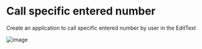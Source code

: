 #  Call specific entered number
 Create an application to call specific entered number by user in the  EditText


![image](https://user-images.githubusercontent.com/78583334/180837078-f9211ec7-b3b4-4889-8b8a-07151546f256.png)

